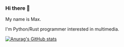 ### Hi there 👋
My name is Max.

I'm Python/Rust programmer interested in multimedia.

[![Anurag's GitHub stats](https://github-readme-stats.vercel.app/api?username=master-of-zen&count_private=true&show_icons=true&border_radius=20&bg_color=30,e96443,904e95&title_color=fff&text_color=eee&icon_color=fff&include_all_commits=true)](https://github.com/anuraghazra/github-readme-stats)
